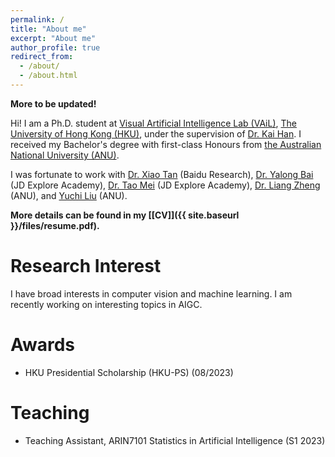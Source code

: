 ```yaml
---
permalink: /
title: "About me"
excerpt: "About me"
author_profile: true
redirect_from: 
  - /about/
  - /about.html
---
```


<strong>More to be updated!</strong>

Hi! I am a Ph.D. student at [Visual Artificial Intelligence Lab (VAiL)](https://visailab.github.io/), [The University of Hong Kong (HKU)](https://www.hku.hk/), under the supervision of [Dr. Kai Han](https://www.kaihan.org/). I received my Bachelor's degree with first-class Honours from [the Australian National University (ANU)](https://www.anu.edu.au/). 

I was fortunate to work with [Dr. Xiao Tan](https://scholar.google.com/citations?user=R1rVRUkAAAAJ&hl=en&oi=ao) (Baidu Research), [Dr. Yalong Bai](https://ylbai.me/) (JD Explore Academy), [Dr. Tao Mei](https://taomei.me/) (JD Explore Academy), [Dr. Liang Zheng](https://zheng-lab.cecs.anu.edu.au/) (ANU), and [Yuchi Liu](https://scholar.google.com/citations?user=fBQdhG0AAAAJ&hl=en&oi=ao) (ANU).

<strong>More details can be found in my [[CV]]({{ site.baseurl }}/files/resume.pdf). </strong>

Research Interest
======

I have broad interests in computer vision and machine learning. I am recently working on interesting topics in AIGC.

Awards
======

- HKU Presidential Scholarship (HKU-PS) (08/2023)

Teaching
======

- Teaching Assistant, ARIN7101 Statistics in Artificial Intelligence (S1 2023)
